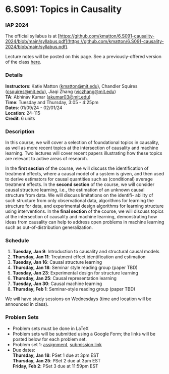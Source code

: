 # 6.S091: Topics in Causality
### IAP 2024

The official syllabus is at [https://github.com/kmatton/6.S091-causality-2024/blob/main/syllabus.pdf](https://github.com/kmatton/6.S091-causality-2024/blob/main/syllabus.pdf).

Lecture notes will be posted on this page. See a previously-offered version of the class [here](https://github.com/csquires/6.S091-causality).

### Details
**Instructors**: Katie Matton (kmatton@mit.edu), Chandler Squires (csquires@mit.edu), Jiaqi Zhang (viczhang@mit.edu)
\
**TA**: Abhinav Kumar (akumar03@mit.edu)
\
**Time**: Tuesday and Thursday, 3:05 - 4:25pm
\
**Dates**: 01/09/24 - 02/01/24
\
**Location**: 24-115
\
**Credit**: 6 units

### Description

In this course, we will cover a selection of foundational topics in causality, as well as more recent topics
at the intersection of causality and machine learning. Two lectures will cover recent papers illustrating how
these topics are relevant to active areas of research.

In the **first section** of the course, we will discuss the identification of treatment effects, where a causal
model of a system is given, and then used to derive estimators for causal quantities such as (conditional)
average treatment effects. In the **second section** of the course, we will consider causal structure learning,
i.e., the estimation of an unknown causal structure from data. We will discuss limitations on the identifi-
ability of such structure from only observational data, algorithms for learning the structure for data, and
experimental design algorithms for learning structure using interventions. In the **final section** of the course,
we will discuss topics at the intersection of causality and machine learning, demonstrating how ideas from
causality can help to address open problems in machine learning such as out-of-distribution generalization.

### Schedule

1. **Tuesday, Jan 9**: Introduction to causality and structural causal models
2. **Thursday, Jan 11**: Treatment effect identification and estimation
3. **Tuesday, Jan 16**: Causal structure learning
4. **Thursday, Jan 18**: Seminar style reading group (paper TBD)
5. **Tuesday, Jan 23**: Experimental design for structure learning
6. **Thursday, Jan 25**: Causal representation learning
7. **Tuesday, Jan 30**: Causal machine learning
8. **Thursday, Feb 1**: Seminar-style reading group (paper TBD)

We will have study sessions on Wednesdays (time and location will be announced in class).

### Problem Sets
- Problem sets must be done in LaTeX
- Problem sets will be submitted using a Google Form; the links will be posted below for each problem set.
- Problem set 1: [assignment](https://github.com/kmatton/6.S091-causality-2024/blob/main/psets/pset1/pset1.pdf), [submission link](bit.ly/causality-iap24-pset1)
- Due dates:
\
**Thursday, Jan 18**: PSet 1 due at 3pm EST
\
**Thursday, Jan 25**: PSet 2 due at 3pm EST
\
**Friday, Feb 2**: PSet 3 due at 11:59pm EST
